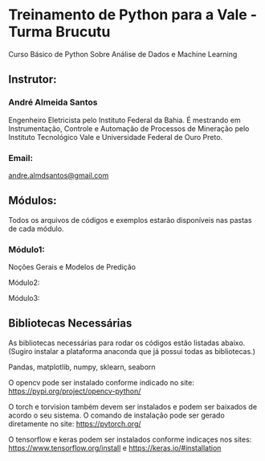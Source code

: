 # Treinamento de Python para a Vale - Turma Brucutu
Curso Básico de Python Sobre Análise de Dados e Machine Learning

## Instrutor: 
### André Almeida Santos
Engenheiro Eletricista pelo Instituto Federal da Bahia. É mestrando em Instrumentação, Controle e Automação de Processos de Mineração pelo Instituto Tecnológico Vale e Universidade Federal de Ouro Preto.

### Email:
andre.almdsantos@gmail.com

## Módulos: 
Todos os arquivos de códigos e exemplos estarão disponíveis nas pastas de cada módulo.

### Módulo1: 
Noções Gerais e Modelos de Predição

Módulo2:

Módulo3:

## Bibliotecas Necessárias

As bibliotecas necessárias para rodar os códigos estão listadas abaixo. (Sugiro instalar a plataforma anaconda que já possui todas as bibliotecas.)

Pandas, matplotlib, numpy, sklearn, seaborn

O opencv pode ser instalado conforme indicado no site: https://pypi.org/project/opencv-python/

O torch e torvision também devem ser instalados e podem ser baixados de acordo o seu sistema. O comando de instalação pode ser gerado diretamente no site: https://pytorch.org/

O tensorflow e keras podem ser instalados conforme indicaçes nos sites: https://www.tensorflow.org/install e https://keras.io/#installation
